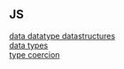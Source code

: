 ## JS

[data datatype datastructures](./datatypestructures.md)<br>
[data types](./datatypes.md)<br>
[type coercion](./coercion.md)
